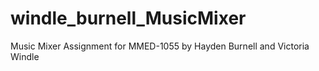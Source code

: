 # windle_burnell_MusicMixer
Music Mixer Assignment for MMED-1055 by Hayden Burnell and Victoria Windle
